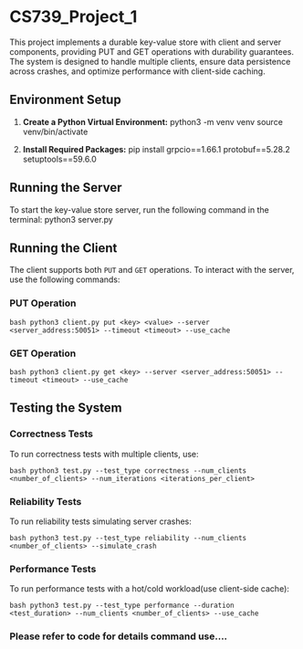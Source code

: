 # CS739_Project_1

This project implements a durable key-value store with client and server components, providing PUT and GET operations with durability guarantees. The system is designed to handle multiple clients, ensure data persistence across crashes, and optimize performance with client-side caching.

## Environment Setup

1. **Create a Python Virtual Environment:**
python3 -m venv venv
source venv/bin/activate

2. **Install Required Packages:**
pip install grpcio==1.66.1 protobuf==5.28.2 setuptools==59.6.0


## Running the Server

To start the key-value store server, run the following command in the terminal:
python3 server.py

## Running the Client

The client supports both `PUT` and `GET` operations. To interact with the server, use the following commands:

### PUT Operation

 
```bash python3 client.py put <key> <value> --server <server_address:50051> --timeout <timeout> --use_cache```


### GET Operation

```bash python3 client.py get <key> --server <server_address:50051> --timeout <timeout> --use_cache ```

## Testing the System

### Correctness Tests

To run correctness tests with multiple clients, use:

```bash python3 test.py --test_type correctness --num_clients <number_of_clients> --num_iterations <iterations_per_client> ```

### Reliability Tests

To run reliability tests simulating server crashes:

```bash python3 test.py --test_type reliability --num_clients <number_of_clients> --simulate_crash ```

### Performance Tests
To run performance tests with a hot/cold workload(use client-side cache):

```bash python3 test.py --test_type performance --duration <test_duration> --num_clients <number_of_clients> --use_cache```

### Please refer to code for details command use.... 

